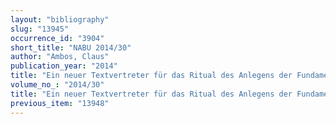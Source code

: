 ```yaml
---
layout: "bibliography"
slug: "13945"
occurrence_id: "3904"
short_title: "NABU 2014/30"
author: "Ambos, Claus"
publication_year: "2014"
title: "Ein neuer Textvertreter für das Ritual des Anlegens der Fundamente eines Hauses"
volume_no_: "2014/30"
title: "Ein neuer Textvertreter für das Ritual des Anlegens der Fundamente eines Hauses"
previous_item: "13948"
---
```

